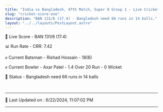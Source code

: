 ```yaml
---
title: "India vs Bangladesh, 47th Match, Super 8 Group 1 - Live Cricket Score"
slug: "cricket-score-one"
description: "BAN 131/6 (17.4) - Bangladesh need 66 runs in 14 balls."
layout: "../../layouts/PostLayout.astro"
---
```


🔴 Live Score - BAN 131/6 (17.4)  

📊 Run Rate - CRR: 7.42  

✊ Current Batsman - Rishad Hossain - 18(6)  

✊ Current Bowler - Axar Patel - 1.4 Over 20 Run - 0 Wicket  

📑 Status - Bangladesh need 66 runs in 14 balls

<br />

***

📝 Last Updated on : 6/22/2024, 11:07:02 PM

***

